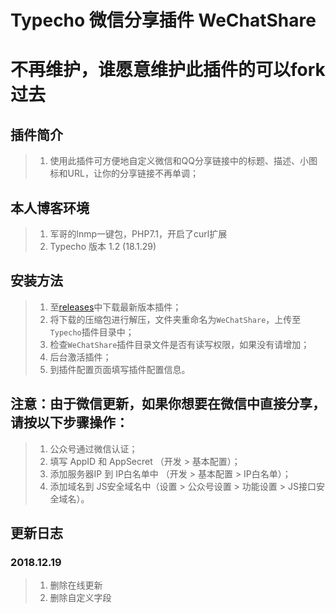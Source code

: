 # Typecho 微信分享插件 WeChatShare

# 不再维护，谁愿意维护此插件的可以fork过去

## 插件简介

> 1. 使用此插件可方便地自定义微信和QQ分享链接中的标题、描述、小图标和URL，让你的分享链接不再单调；

## 本人博客环境
> 1. 军哥的lnmp一键包，PHP7.1，开启了curl扩展
> 2. Typecho 版本 1.2 (18.1.29)

## 安装方法

> 1. 至[releases](https://github.com/fuzqing/WeChatShare/releases)中下载最新版本插件；
> 2. 将下载的压缩包进行解压，文件夹重命名为`WeChatShare`，上传至`Typecho`插件目录中；
> 3. 检查`WeChatShare`插件目录文件是否有读写权限，如果没有请增加；
> 4. 后台激活插件；
> 5. 到插件配置页面填写插件配置信息。

## 注意：由于微信更新，如果你想要在微信中直接分享，请按以下步骤操作：

> 1. 公众号通过微信认证；
> 2. 填写 AppID 和 AppSecret （开发 > 基本配置）；
> 3. 添加服务器IP 到 IP白名单中 （开发 > 基本配置 > IP白名单）；
> 4. 添加域名到 JS安全域名中（设置 > 公众号设置 > 功能设置 > JS接口安全域名）。

## 更新日志

### 2018.12.19

> 1. 删除在线更新
> 2. 删除自定义字段
